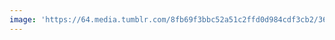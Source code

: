 ```yaml
---
image: 'https://64.media.tumblr.com/8fb69f3bbc52a51c2ffd0d984cdf3cb2/3677859c95680baa-3d/s2048x3072/6f0ae817b4a8ec8e5281baefdf924cec60f63a29.jpg'
---
```

